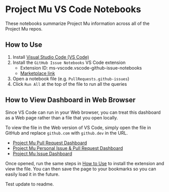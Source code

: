 # Project Mu VS Code Notebooks

These notebooks summarize Project Mu information across all of the Project Mu repos.

## How to Use

1. Install [Visual Studio Code (VS Code)](https://code.visualstudio.com/)
2. Install the `GitHub Issue Notebooks` VS Code extension
   - Extension ID: ms-vscode.vscode-github-issue-notebooks
   - [Marketplace link](https://marketplace.visualstudio.com/items?itemName=ms-vscode.vscode-github-issue-notebooks)
3. Open a notebook file (e.g. `PullRequests.github-issues`)
4. Click `Run All` at the top of the  file to run all the queries

## How to View Dashboard in Web Browser

Since VS Code can run in your Web browser, you can treat this dashboard as a Web page rather than a file that you open
locally.

To view the file in the Web version of VS Code, simply open the file in GitHub and replace `github.com` with
`github.dev` in the URL.

- [Project Mu Pull Request Dashboard](https://github.dev/microsoft/mu_devops/blob/main/Notebooks/PullRequests.github-issues)
- [Project Mu Personal Issue & Pull Request Dashboard](https://github.dev/microsoft/mu_devops/blob/main/Notebooks/MyPullRequests.github-issues)
- [Project Mu Issue Dashboard](https://github.Dev/microsoft/mu_devops/blob/main/Notebooks/OpenIssues.github-issues)

Once opened, run the same steps in [How to Use](#how-to-use) to install the extension and view the file. You can then
save the page to your bookmarks so you can easily load it in the future.

Test update to readme.
